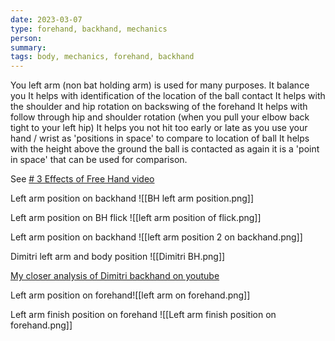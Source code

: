 ```yaml
---
date: 2023-03-07
type: forehand, backhand, mechanics
person: 
summary: 
tags: body, mechanics, forehand, backhand
---
```


You left arm (non bat holding arm) is used for many purposes.
It balance you
It helps with identification of the location of the ball contact
It helps with the shoulder and hip rotation on backswing of the forehand
It helps with follow through hip and shoulder rotation (when you pull your elbow back tight to your left hip)
It helps you not hit too early or late as you use your hand / wrist as 'positions in space' to compare to location of ball
It helps with the height above the ground the ball is contacted as again it is a 'point in space' that can be used for comparison.

See [# 3 Effects of Free Hand video](https://www.youtube.com/watch?v=KFm8Ku_TCO8&ab_channel=TILONGCLUB-ProfessionalTableTennisTraining)



Left  arm position on backhand
![[BH left arm position.png]]

Left arm position on BH flick
![[left arm position of flick.png]]

Left arm position on backhand 
![[left arm position 2 on backhand.png]]

Dimitri left arm and body position
![[Dimitri BH.png]]

[My closer analysis of Dimitri backhand on youtube](https://youtu.be/_3_od8XODC0)



Left arm position on forehand![[left arm on forehand.png]]

Left arm finish position on forehand
![[Left arm finish position on forehand.png]]




